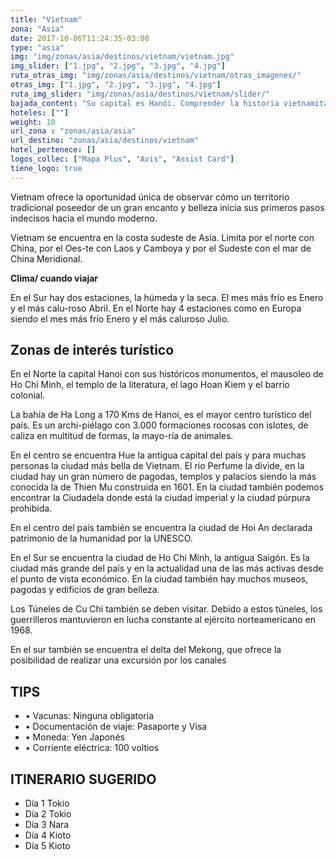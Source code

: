 ```yaml
---
title: "Vietnam"
zona: "Asia"
date: 2017-10-06T11:24:35-03:00
type: "asia"
img: "img/zonas/asia/destinos/vietnam/vietnam.jpg"
img_slider: ["1.jpg", "2.jpg", "3.jpg", "4.jpg"]
ruta_otras_img: "img/zonas/asia/destinos/vietnam/otras_imagenes/"
otras_img: ["1.jpg", "2.jpg", "3.jpg", "4.jpg"]
ruta_img_slider: "img/zonas/asia/destinos/vietnam/slider/"
bajada_content: "Su capital es Hanói. Comprender la historia vietnamita es necesario para llegar a conocer su civilización y a su población altamente culta. La mayoría de los visitantes quedan maravillados ante la extraordinaria belleza de su marco natural: el delta del río rojo, en el norte, el delta del Mekong y la línea costera con una sucesión de arrozales que cultivan mujeres tocadas con cónicos sombreros de paja."
hoteles: [""]
weight: 10
url_zona : "zonas/asia/asia"
url_destino: "zonas/asia/destinos/vietnam"
hotel_pertenece: []
logos_collec: ["Mapa Plus", "Avis", "Assist Card"]
tiene_logo: true
---
```

Vietnam ofrece la oportunidad única de observar cómo un territorio tradicional poseedor de un gran encanto y belleza inicia sus primeros pasos indecisos hacia el mundo moderno.

Vietnam se encuentra en la costa sudeste de Asia. Limita por el norte con China, por el Oes-te con Laos y Camboya y por el Sudeste con el mar de China Meridional.

**Clima/ cuando viajar**

En el Sur hay dos estaciones, la húmeda y la seca. El mes más frío es Enero y el más calu-roso Abril. En el Norte hay 4 estaciones como en Europa siendo el mes más frío Enero y el más caluroso Julio.

## Zonas de interés turístico

En el Norte la capital Hanoi con sus históricos monumentos, el mausoleo de Ho Chi Minh, el templo de la literatura, el lago Hoan Kiem y el barrio colonial.

La bahía de Ha Long a 170 Kms de Hanoi, es el mayor centro turístico del país. Es un archi-piélago con 3.000 formaciones rocosas con islotes, de caliza en multitud de formas, la mayo-ría de animales.

En el centro se encuentra Hue la antigua capital del país y para muchas personas la ciudad más bella de Vietnam. El rio Perfume la divide, en la ciudad hay un gran número de pagodas, templos y palacios siendo la más conocida la de Thien Mu construida en 1601. En la ciudad también podemos encontrar la Ciudadela donde está la ciudad imperial y la ciudad púrpura prohibida.

En el centro del país también se encuentra la ciudad de Hoi An declarada patrimonio de la humanidad por la UNESCO.

En el Sur se encuentra la ciudad de Ho Chi Minh, la antigua Saigón. Es la ciudad más grande del país y en la actualidad una de las más activas desde el punto de vista económico. En la ciudad también hay muchos museos, pagodas y edificios de gran belleza.

Los Túneles de Cu Chi también se deben visitar. Debido a estos túneles, los guerrilleros mantuvieron en lucha constante al ejército norteamericano en 1968.

En el sur también se encuentra el delta del Mekong, que ofrece la posibilidad de realizar una excursión por los canales


## TIPS
- •   Vacunas: Ninguna obligatoria
- •   Documentación de viaje: Pasaporte y Visa
- •   Moneda: Yen Japonés
- •   Corriente eléctrica: 100 voltios


## ITINERARIO SUGERIDO
- Día 1	Tokio
- Día 2	Tokio
- Día 3	Nara
- Día 4	Kioto
- Día 5	Kioto
